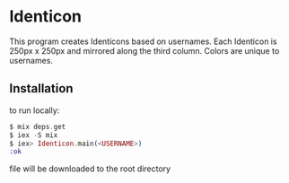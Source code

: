 # Identicon

This program creates Identicons based on usernames. Each Identicon is 250px x 250px and mirrored along the third column. Colors are unique to usernames. 

## Installation

to run locally:

```elixir
$ mix deps.get
$ iex -S mix
$ iex> Identicon.main(<USERNAME>)
:ok
```

file will be downloaded to the root directory

